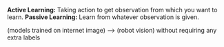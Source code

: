 **Active Learning:** Taking action to get observation from which you want to learn.
**Passive Learning:** Learn from whatever observation is given.

(models trained on internet image) --> (robot vision) without requiring any extra labels 


